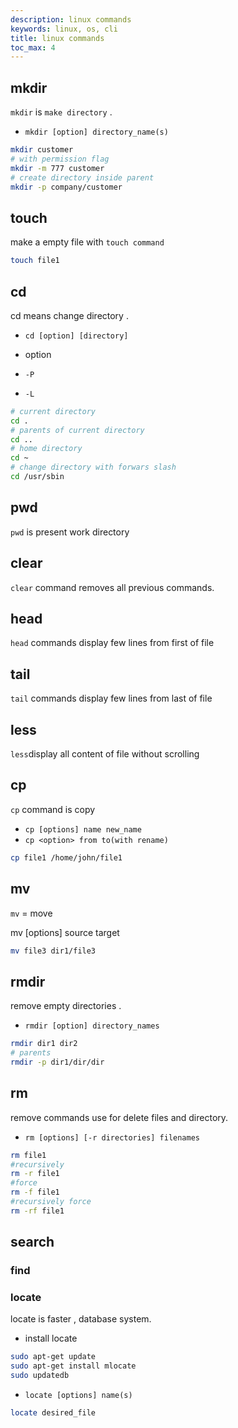 ```yaml
---
description: linux commands
keywords: linux, os, cli
title: linux commands
toc_max: 4
---
```


## mkdir

`mkdir` is `make directory` .

* `mkdir [option] directory_name(s)`

```bash
mkdir customer
# with permission flag
mkdir -m 777 customer
# create directory inside parent
mkdir -p company/customer
```

## touch

make a empty file with `touch command`

```bash
touch file1
```

## cd

cd means change directory  .

* `cd [option] [directory]`

* option
 * `-P`
 * `-L`

```bash
# current directory
cd .
# parents of current directory
cd ..
# home directory
cd ~
# change directory with forwars slash
cd /usr/sbin
```

## pwd

`pwd` is present work directory

## clear

`clear` command removes all previous commands.

## head

`head` commands display few lines from first of file

## tail

`tail` commands display few lines from last of file

## less

`less`display all content of file without scrolling

## cp

`cp` command is copy

* `cp [options] name new_name`
* `cp <option> from to(with rename)`

```bash
cp file1 /home/john/file1
```

## mv

`mv` = move

mv [options] source target

```bash
mv file3 dir1/file3
```
## rmdir

remove empty directories .

* `rmdir [option] directory_names`

```bash
rmdir dir1 dir2
# parents
rmdir -p dir1/dir/dir
```

## rm

remove commands use for delete files and directory.

* `rm [options] [-r directories] filenames`

```bash
rm file1
#recursively
rm -r file1
#force
rm -f file1
#recursively force
rm -rf file1
```

## search

### find


### locate

locate is faster , database system.

* install locate

```bash
sudo apt-get update
sudo apt-get install mlocate
sudo updatedb
```

* `locate [options] name(s)`

```bash
locate desired_file
```

